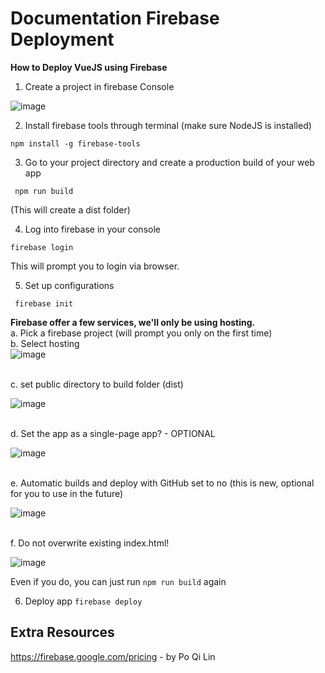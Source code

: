 # Documentation Firebase Deployment
**How to Deploy VueJS using Firebase**
1. Create a project in firebase Console

![image](https://user-images.githubusercontent.com/57623021/130702745-68489be7-07f1-457d-89d9-247c31860051.png)

2. Install firebase tools through terminal (make sure NodeJS is installed)

```npm install -g firebase-tools```   


3. Go to your project directory and create a production build of your web app

``` npm run build```   

(This will create a dist folder)

4. Log into firebase in your console 

```firebase login```   


This will prompt you to login via browser.

5. Set up configurations

``` firebase init```   


**Firebase offer a few services, we'll only be using hosting.**
\
a. Pick a firebase project (will prompt you only on the first time)
\
b. Select hosting
\
![image](https://user-images.githubusercontent.com/57623021/130703602-aedc996d-158a-4ace-8969-db0b14f1278a.png)    

\
c. set public directory to build folder (dist)

![image](https://user-images.githubusercontent.com/57623021/130703619-e8173e60-ebd9-40c3-833a-7f3058bf37ed.png)   

\
d. Set the app as a single-page app? - OPTIONAL

![image](https://user-images.githubusercontent.com/57623021/130703713-528a94ab-63fa-414b-9de8-85eff984a8a3.png)   

\
e. Automatic builds and deploy with GitHub set to no (this is new, optional for you to use in the future)

![image](https://user-images.githubusercontent.com/57623021/130703729-d798e91b-17ec-4549-b366-d809c191ed9d.png)   

\
f. Do not overwrite existing index.html!

![image](https://user-images.githubusercontent.com/57623021/130703765-76d1a31c-3b45-4b30-ac00-725bc8e6542d.png)

Even if you do, you can just run ```npm run build``` again   

6. Deploy app
```firebase deploy```

## Extra Resources

https://firebase.google.com/pricing - by Po Qi Lin
